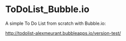 # ToDoList_Bubble.io
A simple To Do List from scratch with Bubble.io:

http://todolist-alexmeurant.bubbleapps.io/version-test/
